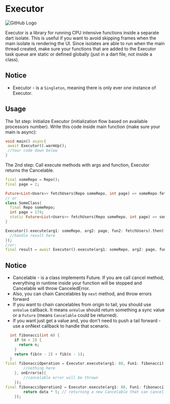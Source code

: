# Executor

![GitHub Logo](images/logo2.jpg)

Executor is a library for running CPU intensive functions inside a separate dart isolate.
This is useful if you want to avoid skipping frames when the main isolate is rendering the UI.
Since isolates are able to run when the main thread created, make sure your functions
that are added to the Executor task queue are static or defined globally (just in a dart file, not
inside a class).

## Notice

- Executor - is a `Singleton`, meaning there is only ever one instance of Executor.

## Usage

The 1st step: Initialize Executor (initialization flow based on available processors number).
Write this code inside main function (make sure your main is async):

```dart
void main() async{
 await Executor().warmUp();
 //Your code down below
}
```

The 2nd step: Call execute methods with args and function, Executor returns the Cancelable.

```dart
final someRepo = Repo();
final page = 2;

Future<List<Users>> fetchUsers(Repo someRepo, int page) => someRepo.fetch(page);
// or
class SomeClass{
  final Repo someRepo;
  int page = 174;
  static Future<List<Users>> fetchUsers(Repo someRepo, int page) => someRepo.fetch(page);
}

Executor().execute(arg1: someRepo, arg2: page, fun2: fetchUsers).then((result) {
  //handle result here
});
//or:
final result = await Executor().execute(arg1: someRepo, arg2: page, fun2: fetchUsers);
```

## Notice

- Cancelable - is a class implements Future. If you are call cancel method, everything in runtime
inside your function will be stopped and Cancelable will throw CanceledError.
- Also, you can chain Cancelables by ```next``` method, and throw errors forward
- If you want to chain cancelables from origin to tail, you should use ```onValue``` callback.
 It means ```onValue``` should return something a sync value or a ```Future``` (means
  ```Cancelable``` could be returned).
- If you want just get a value and, you don't need to push a tail forward - use a onNext callback
 to handle that scenario.

```dart
  int fibonacci(int n) {
    if (n < 2) {
      return n;
    }
    return fib(n - 2) + fib(n - 1);
  }
final fibonacciOperation = Executor.execute(arg1: 88, Fun1: fibonacci).then((data){
        //nothing here
    }, onError(e){
        //cancelable error will be thrown
    });
final fibonacciOperation2 = Executor.execute(arg1: 88, Fun1: fibonacci).next(onValue: (data){
        return data * 5; // returning a new Cancelable that can cancel the origin Cancelable
    });
```

